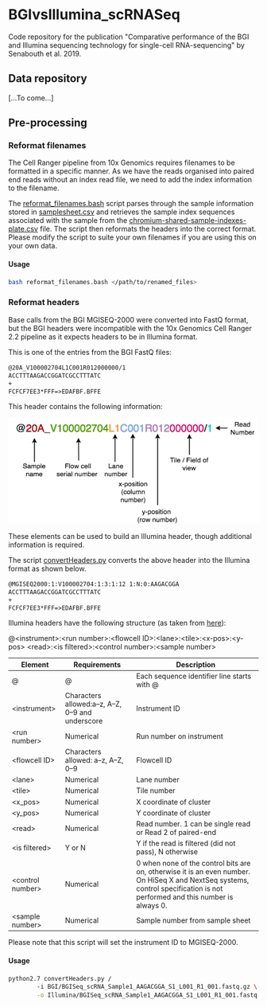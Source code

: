 # BGIvsIllumina_scRNASeq
Code repository for the publication "Comparative performance of the BGI and Illumina sequencing technology for single-cell RNA-sequencing" by Senabouth et al. 2019.

## Data repository
[...To come...]

## Pre-processing
### Reformat filenames
The Cell Ranger pipeline from 10x Genomics requires filenames to be formatted in a specific manner. As we have the reads organised into paired end reads without an index read file, we need to add the index information to the filename.

The [reformat_filenames.bash](bash/reformat_filenames.bash) script parses through the sample information stored in [samplesheet.csv](metadata/samplesheet.csv) and retrieves the sample index sequences associated with the sample from the [chromium-shared-sample-indexes-plate.csv](metadata/chromium-shared-sample-indexes-plate.csv) file. The script then reformats the headers into the correct format. Please modify the script to suite your own filenames if you are using this on your own data.

#### Usage
```bash
bash reformat_filenames.bash </path/to/renamed_files>
```

### Reformat headers
Base calls from the BGI MGISEQ-2000 were converted into FastQ format, but the BGI headers were incompatible with the 10x Genomics Cell Ranger 2.2 pipeline as it expects headers to be in Illumina format.

This is one of the entries from the BGI FastQ files:
```
@20A_V100002704L1C001R012000000/1
ACCTTTAAGACCGGATCGCCTTTATC
+
FCFCF7EE3*FFF=>EDAFBF.BFFE
```

This header contains the following information:

![Elements of a BGI header](BGI_HeaderStructure.png)

These elements can be used to build an Illumina header, though additional information is required.

The script [convertHeaders.py](py/convertHeaders.py) converts the above header into the Illumina format as shown below. 

```
@MGISEQ2000:1:V100002704:1:3:1:12 1:N:0:AAGACGGA
ACCTTTAAGACCGGATCGCCTTTATC
+
FCFCF7EE3*FFF=>EDAFBF.BFFE
```

Illumina headers have the following structure (as taken from [here](http://support.illumina.com/content/dam/illumina-support/help/BaseSpaceHelp_v2/Content/Vault/Informatics/Sequencing_Analysis/BS/swSEQ_mBS_FASTQFiles.htm)):

@\<instrument>:\<run number>:\<flowcell ID>:\<lane>:\<tile>:\<x-pos>:\<y-pos> \<read>:\<is filtered>:\<control number>:\<sample number>

| Element          | Requirements                                    | Description                                                                                                                                                                 |
|------------------|-------------------------------------------------|-----------------------------------------------------------------------------------------------------------------------------------------------------------------------------|
| @                | @                                               | Each sequence identifier line starts with @                                                                                                                                 |
| \<instrument\>     | Characters allowed:a–z, A–Z, 0–9 and underscore | Instrument ID                                                                                                                                                               |
| \<run number>    | Numerical                                       | Run number on instrument                                                                                                                                                    |
| \<flowcell ID>    | Characters allowed: a–z, A–Z, 0–9               | Flowcell ID                                                                                                                                                                 |
| \<lane>           | Numerical                                       | Lane number                                                                                                                                                                 |
| \<tile>           | Numerical                                       | Tile number                                                                                                                                                                 |
| \<x_pos>          | Numerical                                       | X coordinate of cluster                                                                                                                                                     |
| \<y_pos>          | Numerical                                       | Y coordinate of cluster                                                                                                                                                     |
| \<read>           | Numerical                                       | Read number. 1 can be single read or Read 2 of paired-end                                                                                                                   |
| \<is filtered>    | Y or N                                          | Y if the read is filtered (did not pass), N otherwise                                                                                                                       |
| \<control number> | Numerical                                       | 0 when none of the control bits are on, otherwise it is an even number. On HiSeq X and NextSeq systems, control specification is not performed and this number is always 0. |
| \<sample number>  | Numerical                                       | Sample number from sample sheet                                                             
           
Please note that this script will set the instrument ID to MGISEQ-2000.

#### Usage
```bash
python2.7 convertHeaders.py /
        -i BGI/BGISeq_scRNA_Sample1_AAGACGGA_S1_L001_R1_001.fastq.gz \
        -o Illumina/BGISeq_scRNA_Sample1_AAGACGGA_S1_L001_R1_001.fastq.gz
```
